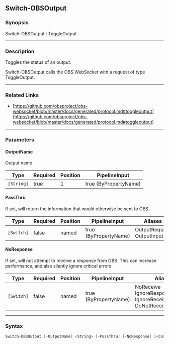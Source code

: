 Switch-OBSOutput
----------------




### Synopsis
Switch-OBSOutput : ToggleOutput



---


### Description

Toggles the status of an output.


Switch-OBSOutput calls the OBS WebSocket with a request of type ToggleOutput.



---


### Related Links
* [https://github.com/obsproject/obs-websocket/blob/master/docs/generated/protocol.md#toggleoutput](https://github.com/obsproject/obs-websocket/blob/master/docs/generated/protocol.md#toggleoutput)





---


### Parameters
#### **OutputName**

Output name






|Type      |Required|Position|PipelineInput        |
|----------|--------|--------|---------------------|
|`[String]`|true    |1       |true (ByPropertyName)|



#### **PassThru**

If set, will return the information that would otherwise be sent to OBS.






|Type      |Required|Position|PipelineInput        |Aliases                      |
|----------|--------|--------|---------------------|-----------------------------|
|`[Switch]`|false   |named   |true (ByPropertyName)|OutputRequest<br/>OutputInput|



#### **NoResponse**

If set, will not attempt to receive a response from OBS.
This can increase performance, and also silently ignore critical errors






|Type      |Required|Position|PipelineInput        |Aliases                                                                |
|----------|--------|--------|---------------------|-----------------------------------------------------------------------|
|`[Switch]`|false   |named   |true (ByPropertyName)|NoReceive<br/>IgnoreResponse<br/>IgnoreReceive<br/>DoNotReceiveResponse|





---


### Syntax
```PowerShell
Switch-OBSOutput [-OutputName] <String> [-PassThru] [-NoResponse] [<CommonParameters>]
```
